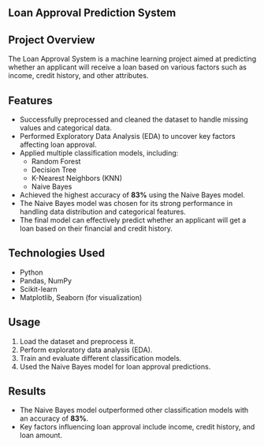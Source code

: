 ## Loan Approval Prediction System

## Project Overview
The Loan Approval System is a machine learning project aimed at predicting whether an applicant will receive a loan based on various factors such as income, credit history, and other attributes.

## Features
- Successfully preprocessed and cleaned the dataset to handle missing values and categorical data.
- Performed Exploratory Data Analysis (EDA) to uncover key factors affecting loan approval.
- Applied multiple classification models, including:
  - Random Forest
  - Decision Tree
  - K-Nearest Neighbors (KNN)
  - Naive Bayes
- Achieved the highest accuracy of **83%** using the Naive Bayes model.
- The Naive Bayes model was chosen for its strong performance in handling data distribution and categorical features.
- The final model can effectively predict whether an applicant will get a loan based on their financial and credit history.

## Technologies Used
- Python
- Pandas, NumPy
- Scikit-learn
- Matplotlib, Seaborn (for visualization)

## Usage
1. Load the dataset and preprocess it.
2. Perform exploratory data analysis (EDA).
3. Train and evaluate different classification models.
4. Used the Naive Bayes model for loan approval predictions.

## Results
- The Naive Bayes model outperformed other classification models with an accuracy of **83%**.
- Key factors influencing loan approval include income, credit history, and loan amount.





